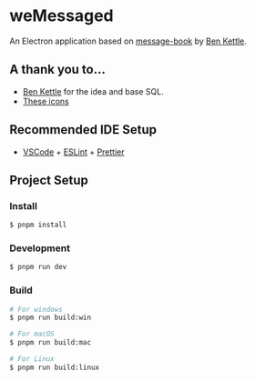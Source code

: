 # weMessaged
An Electron application based on [message-book](https://github.com/bkettle/message-book) by [Ben Kettle](https://github.com/bkettle).

## A thank you to...
- [Ben Kettle](https://github.com/bkettle) for the idea and base SQL.
- [These icons](https://www.figma.com/design/ne1weVy1Udej9RwnYUqlyD/1-300-Free-Pixel-Icons-–-Vector-Pixel-icons--svg---Community)

## Recommended IDE Setup

- [VSCode](https://code.visualstudio.com/) + [ESLint](https://marketplace.visualstudio.com/items?itemName=dbaeumer.vscode-eslint) + [Prettier](https://marketplace.visualstudio.com/items?itemName=esbenp.prettier-vscode)

## Project Setup

### Install

```bash
$ pnpm install
```

### Development

```bash
$ pnpm run dev
```

### Build

```bash
# For windows
$ pnpm run build:win

# For macOS
$ pnpm run build:mac

# For Linux
$ pnpm run build:linux
```
